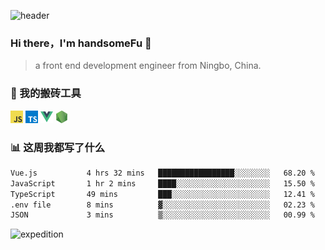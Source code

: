 ![header](https://raw.githubusercontent.com/fzq1998/fzq1998/master/header.png)

### Hi there，I'm handsomeFu 👋

> a front end development engineer from Ningbo, China.

### 🔧 我的搬砖工具
<code><img height="20" src="https://raw.githubusercontent.com/github/explore/80688e429a7d4ef2fca1e82350fe8e3517d3494d/topics/javascript/javascript.png" alt="javascript"></code>
<code><img height="20" src="https://raw.githubusercontent.com/github/explore/80688e429a7d4ef2fca1e82350fe8e3517d3494d/topics/typescript/typescript.png" alt="typescript"></code>
<code><img height="20" src="https://raw.githubusercontent.com/github/explore/80688e429a7d4ef2fca1e82350fe8e3517d3494d/topics/vue/vue.png" alt="vue"></code>
<code><img height="20" src="https://raw.githubusercontent.com/github/explore/80688e429a7d4ef2fca1e82350fe8e3517d3494d/topics/nodejs/nodejs.png" alt="nodejs"></code>



### 📊 这周我都写了什么
<!--START_SECTION:waka-->

```txt
Vue.js           4 hrs 32 mins   █████████████████░░░░░░░░   68.20 %
JavaScript       1 hr 2 mins     ████░░░░░░░░░░░░░░░░░░░░░   15.50 %
TypeScript       49 mins         ███░░░░░░░░░░░░░░░░░░░░░░   12.41 %
.env file        8 mins          ▓░░░░░░░░░░░░░░░░░░░░░░░░   02.23 %
JSON             3 mins          ▒░░░░░░░░░░░░░░░░░░░░░░░░   00.99 %
```

<!--END_SECTION:waka-->


![expedition](https://raw.githubusercontent.com/fzq1998/fzq1998/master/expedition.gif)

